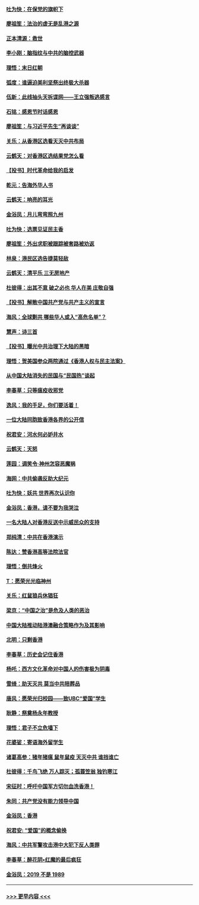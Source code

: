 #### [吐为快：在保党的旗帜下](../pages/nsc993/n11691188.md?t=11302144) 
#### [廖祖笙：法治的虚无是乱港之源](../pages/nsc993/n11690605.md?t=11302144) 
#### [正本清源：救世](../pages/nsc993/n11689134.md?t=11302144) 
#### [李小刚：脑指纹与中共的脑控武器](../pages/nsc993/n11688900.md?t=11302144) 
#### [理悟：末日红朝](../pages/nsc993/n11688829.md?t=11302144) 
#### [弧度：谁逼迫美利坚祭出终极大杀器](../pages/nsc993/n11688735.md?t=11302144) 
#### [伍新：此线抽头天拆谍网——王立强叛逃感言](../pages/nsc993/n11687981.md?t=11302144) 
#### [石铭：感恩节时话感恩](../pages/nsc993/n11687568.md?t=11302144) 
#### [廖祖笙：与习近平先生“再谈谈”](../pages/nsc993/n11687005.md?t=11302144) 
#### [关乐：从香港区选看天灭中共布局](../pages/nsc993/n11686647.md?t=11302144) 
#### [云鹤天：对香港区选结果党怎么看](../pages/nsc993/n11686216.md?t=11302144) 
#### [【投书】时代革命给我的启发](../pages/nsc993/n11684287.md?t=11302144) 
#### [乾元：告海外华人书](../pages/nsc993/n11684044.md?t=11302144) 
#### [云鹤天：响亮的耳光](../pages/nsc993/n11684254.md?t=11302144) 
#### [金浴凤：月儿弯弯照九州](../pages/nsc993/n11684231.md?t=11302144) 
#### [吐为快：选票见证民主香](../pages/nsc993/n11684206.md?t=11302144) 
#### [廖祖笙：外出求职被跟踪被套路被劝返](../pages/nsc993/n11683874.md?t=11302144) 
#### [林泉：港民区选告捷莫轻敌](../pages/nsc993/n11683930.md?t=11302144) 
#### [云鹤天：清平乐 三无房地产](../pages/nsc993/n11681521.md?t=11302144) 
#### [杜彼得：出其不意 破之必也 华人在美 庄敬自强](../pages/nsc993/n11679554.md?t=11302144) 
#### [【投书】解散中国共产党与共产主义的宣言](../pages/nsc993/n11679177.md?t=11302144) 
#### [海风：全球剿共 哪些华人或入“高危名单”？](../pages/nsc993/n11678617.md?t=11302144) 
#### [慧声：诗三首](../pages/nsc993/n11678848.md?t=11302144) 
#### [【投书】曝光中共治理下大陆的黑暗](../pages/nsc993/n11678674.md?t=11302144) 
#### [理悟：贺美国参众两院通过《香港人权与民主法案》](../pages/nsc993/n11678104.md?t=11302144) 
#### [从中国大陆消失的民国与“民国热”谈起](../pages/nsc993/n11678075.md?t=11302144) 
#### [李春草：只等瘟疫收邪党](../pages/nsc993/n11677308.md?t=11302144) 
#### [逸风：我的手足，你们要活着！](../pages/nsc993/n11676352.md?t=11302144) 
#### [一位大陆同胞致香港各界的公开信](../pages/nsc993/n11675761.md?t=11302144) 
#### [祝君安：河水何必妒井水](../pages/nsc993/n11675746.md?t=11302144) 
#### [云鹤天：天怒](../pages/nsc993/n11675718.md?t=11302144) 
#### [莲园：调笑令‧神州怎容恶魔祸](../pages/nsc993/n11675648.md?t=11302144) 
#### [海网：中共偷袭反助大纪元](../pages/nsc993/n11673515.md?t=11302144) 
#### [吐为快：妖共 世界再次认识你](../pages/nsc993/n11673506.md?t=11302144) 
#### [金浴凤：香港，请不要为我哭泣](../pages/nsc993/n11673248.md?t=11302144) 
#### [一名大陆人对香港反送中示威民众的支持](../pages/nsc993/n11672615.md?t=11302144) 
#### [郑纯清：中共在香港演示](../pages/nsc993/n11670539.md?t=11302144) 
#### [陈达：赞香港高等法院法官](../pages/nsc993/n11669542.md?t=11302144) 
#### [理悟：倒共烽火](../pages/nsc993/n11668844.md?t=11302144) 
#### [T：愿荣光光临神州](../pages/nsc993/n11668421.md?t=11302144) 
#### [关乐：红鼠狼兵休猖狂](../pages/nsc993/n11668378.md?t=11302144) 
#### [梁京：“中国之治”是危及人类的恶治](../pages/nsc993/n11668328.md?t=11302144) 
#### [中国大陆推动陆港澳融合策略作为及其影响](../pages/nsc993/n11668157.md?t=11302144) 
#### [北明：只剩香港](../pages/nsc993/n11668002.md?t=11302144) 
#### [李春草：历史会记住香港](../pages/nsc993/n11667927.md?t=11302144) 
#### [杨吒：西方文化革命对中国人的伤害极为阴毒](../pages/nsc993/n11664521.md?t=11302144) 
#### [雪绮：助天灭共 莫当中共陪葬品](../pages/nsc993/n11662650.md?t=11302144) 
#### [唐风：愿荣光归校园——致UBC“爱国”学生](../pages/nsc993/n11662194.md?t=11302144) 
#### [耿静：祭奠杨永年教授](../pages/nsc993/n11662514.md?t=11302144) 
#### [理悟：君子不立危墙下](../pages/nsc993/n11662172.md?t=11302144) 
#### [花婆娑：寄语海外留学生](../pages/nsc993/n11662121.md?t=11302144) 
#### [诸葛高参：猪年猪瘟 鼠年鼠疫 天灭中共 谁挡谁亡](../pages/nsc993/n11661980.md?t=11302144) 
#### [杜彼得：千鸟飞绝 万人踪灭；孤蓑笠翁 独钓寒江](../pages/nsc993/n11661170.md?t=11302144) 
#### [宋征时：呼吁中国军方切勿血洗香港！](../pages/nsc993/n11415318.md?t=11302144) 
#### [朱同：共产党没有能力领导中国](../pages/nsc993/n11660421.md?t=11302144) 
#### [金浴凤：香港](../pages/nsc993/n11660419.md?t=11302144) 
#### [祝君安: “爱国”的概念偷换](../pages/nsc993/n11659706.md?t=11302144) 
#### [海风：中共军警攻击港中大犯下反人类罪](../pages/nsc993/n11659632.md?t=11302144) 
#### [李春草：醉花阴•红魔的最后疯狂](../pages/nsc993/n11659287.md?t=11302144) 
#### [金浴凤：2019 不是 1989](../pages/nsc993/n11657663.md?t=11302144) 

----
#### [ >>> 更早内容 <<< ](../indexes/nsc993-earlier.md)
